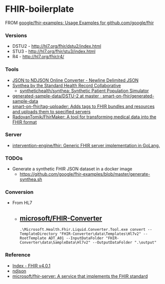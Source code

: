 FHIR-boilerplate
================
FROM [google/fhir-examples: Usage Examples for github.com/google/fhir](https://github.com/google/fhir-examples)

### Versions
- DSTU2 - http://hl7.org/fhir/dstu2/index.html
- STU3 - http://hl7.org/fhir/stu3/index.html
- R4 - http://hl7.org/fhir/r4/

### Tools
- [JSON to NDJSON Online Converter - Newline Delimited JSON](https://www.json-to-ndjson.app/)
- [Synthea by the Standard Health Record Collaborative](https://synthetichealth.github.io/synthea/)
    - [synthetichealth/synthea: Synthetic Patient Population Simulator](https://github.com/synthetichealth/synthea)
- [generated-sample-data/DSTU-2 at master · smart-on-fhir/generated-sample-data](https://github.com/smart-on-fhir/generated-sample-data/tree/master/DSTU-2)
- [smart-on-fhir/tag-uploader: Adds tags to FHIR bundles and resources and uploads them to specified servers](https://github.com/smart-on-fhir/tag-uploader)
- [RadovanTomik/FhirMaker: A tool for transforming medical data into the FHIR format](https://github.com/RadovanTomik/FhirMaker)

### Server
- [intervention-engine/fhir: Generic FHIR server implementation in GoLang.](https://github.com/intervention-engine/fhir)

### TODOs
- Generate a synthetic FHIR JSON dataset in a docker image
    - https://github.com/google/fhir-examples/blob/master/generate-synthea.sh

### Conversion
- From HL7
    - [microsoft/FHIR-Converter](https://github.com/microsoft/FHIR-Converter)
        - 
        ```
        .\Microsoft.Health.Fhir.Liquid.Converter.Tool.exe convert --TemplateDirectory "FHIR-Converter\data\Templates\Hl7v2" --RootTemplate ADT_A01 --InputDataFolder "FHIR-Converter\data\SampleData\Hl7v2" --OutputDataFolder ".\output"
        ```
### Reference
- [Index - FHIR v4.0.1](http://hl7.org/fhir/)
- [ndjson](http://ndjson.org/)
- [microsoft/fhir-server: A service that implements the FHIR standard](https://github.com/microsoft/fhir-server)
